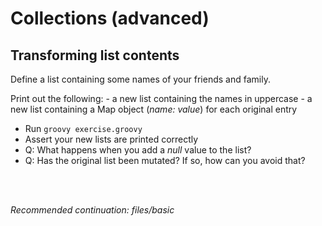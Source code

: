 # Collections (advanced)

## Transforming list contents

Define a list containing some names of your friends and family.

Print out the following:
    - a new list containing the names in uppercase
    - a new list containing a Map object (_name: value_) for each original entry

- Run `groovy exercise.groovy`
- Assert your new lists are printed correctly
- Q: What happens when you add a _null_ value to the list?
- Q: Has the original list been mutated? If so, how can you avoid that?

<br>
<br>

_Recommended continuation: *files/basic*_
